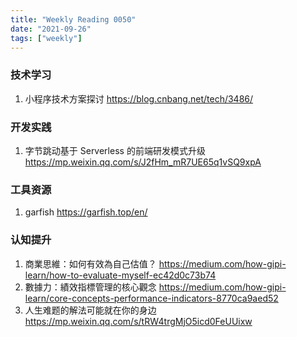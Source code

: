 ```yaml
---
title: "Weekly Reading 0050"
date: "2021-09-26"
tags: ["weekly"]
---
```


### 技术学习
1. 小程序技术方案探讨 https://blog.cnbang.net/tech/3486/

### 开发实践
1. 字节跳动基于 Serverless 的前端研发模式升级 https://mp.weixin.qq.com/s/J2fHm_mR7UE65q1vSQ9xpA

### 工具资源
1. garfish https://garfish.top/en/

### 认知提升
1. 商業思維：如何有效為自己估值？ https://medium.com/how-gipi-learn/how-to-evaluate-myself-ec42d0c73b74
2. 數據力：績效指標管理的核心觀念 https://medium.com/how-gipi-learn/core-concepts-performance-indicators-8770ca9aed52
3. 人生难题的解法可能就在你的身边 https://mp.weixin.qq.com/s/tRW4trgMjO5icd0FeUUixw
